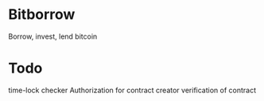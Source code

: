 # Bitborrow
Borrow, invest, lend bitcoin

# Todo
time-lock checker
Authorization for contract creator
verification of contract

